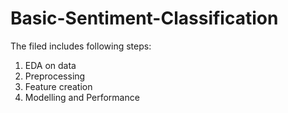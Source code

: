 # Basic-Sentiment-Classification

The filed includes following steps:

1. EDA on data
2. Preprocessing
3. Feature creation
4. Modelling and Performance
